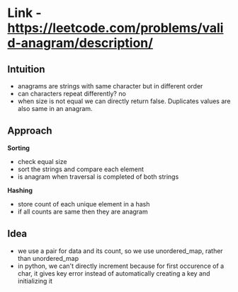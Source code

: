 # Link - https://leetcode.com/problems/valid-anagram/description/

## Intuition 
- anagrams are strings with same character but in different order 
- can characters repeat differently? no
- when size is not equal we can directly return false. Duplicates values are also same in an anagram. 

## Approach

**Sorting**
- check equal size
- sort the strings and compare each element 
- is anagram when traversal is completed of both strings 

**Hashing**
- store count of each unique element in a hash 
- if all counts are same then they are anagram

## Idea 
- we use a pair for data and its count, so we use unordered_map, rather than unordered_map
- in python, we can't directly increment because for first occurence of a char, it gives key error instead of automatically creating a key and initializing it 